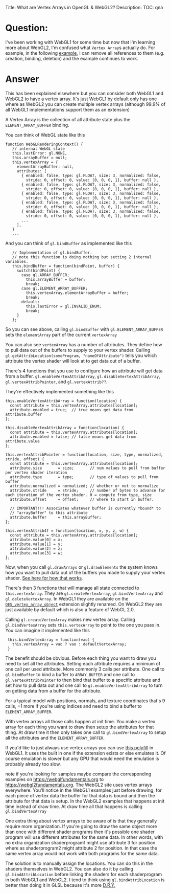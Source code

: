 Title: What are Vertex Arrays in OpenGL & WebGL2?
Description:
TOC: qna

# Question:

I've been working with WebGL1 for some time but now that I'm learning more about WebGL2, I'm confused what `Vertex Array`s actually do. For example, in the following [example][1], I can remove all references to them (e.g. creation, binding, deletion) and the example continues to work.


  [1]: https://github.com/WebGLSamples/WebGL2Samples/blob/master/samples/draw_primitive_restart.html#L90

# Answer

This has been explained elsewhere but you can consider both WebGL1 and WebGL2 to have a vertex array. It's just WebGL1 by default only has one where as WebGL2 you can create multiple vertex arrays (although 99.9% of all WebGL1 implementations support them as an extension)

A Vertex Array is the collection of all attribute state plus the `ELEMENT_ARRAY_BUFFER` binding.

You can think of WebGL state like this

<!-- language: lang-js -->

    function WebGLRenderingContext() {
       // internal WebGL state
       this.lastError: gl.NONE,
       this.arrayBuffer = null;
       this.vertexArray = {
         elementArrayBuffer: null,
         attributes: [
           { enabled: false, type: gl.FLOAT, size: 3, normalized: false, 
             stride: 0, offset: 0, value: [0, 0, 0, 1], buffer: null },
           { enabled: false, type: gl.FLOAT, size: 3, normalized: false, 
             stride: 0, offset: 0, value: [0, 0, 0, 1], buffer: null },
           { enabled: false, type: gl.FLOAT, size: 3, normalized: false, 
             stride: 0, offset: 0, value: [0, 0, 0, 1], buffer: null },
           { enabled: false, type: gl.FLOAT, size: 3, normalized: false, 
             stride: 0, offset: 0, value: [0, 0, 0, 1], buffer: null },
           { enabled: false, type: gl.FLOAT, size: 3, normalized: false, 
             stride: 0, offset: 0, value: [0, 0, 0, 1], buffer: null },
           ...
         ],
       }
       ...

And you can think of `gl.bindBuffer` as implemented like this

<!-- language: lang-js -->

       // Implementation of gl.bindBuffer. 
       // note this function is doing nothing but setting 2 internal variables.
       this.bindBuffer = function(bindPoint, buffer) {
         switch(bindPoint) {
           case gl.ARRAY_BUFFER;
             this.arrayBuffer = buffer;
             break;
           case gl.ELEMENT_ARRAY_BUFFER;
             this.vertexArray.elementArrayBuffer = buffer;
             break;
           default:
             this.lastError = gl.INVALID_ENUM;
             break;
         }
       };

So you can see above, calling `gl.bindBuffer` with `gl.ELEMENT_ARRAY_BUFFER` sets the `elementArray` part of the current `vertexArray`

You can also see `vertexArray` has a number of attributes. They define how to pull data out of the buffers to supply to your vertex shader. Calling `gl.getAttribLocation(someProgram, "nameOfAttribute")` tells you which attribute the vertex shader will look at to get data out of a buffer. 

There's 4 functions that you use to configure how an attribute will get data from a buffer. `gl.enableVertexAttribArray`, `gl.disableVertexAttribArray`, `gl.vertexAttribPointer`, and `gl.vertexAttrib??`.

They're effectively implemented something like this

<!-- language: lang-js -->

    this.enableVertexAttribArray = function(location) {
      const attribute = this.vertexArray.attributes[location];
      attribute.enabled = true;  // true means get data from attribute.buffer 
    };

    this.disableVertexAttribArray = function(location) {
      const attribute = this.vertexArray.attributes[location];
      attribute.enabled = false; // false means get data from attribute.value
    };

    this.vertexAttribPointer = function(location, size, type, normalized, stride, offset) {
      const attribute = this.vertexArray.attributes[location];
      attribute.size       = size;       // num values to pull from buffer per vertex shader iteration
      attribute.type       = type;       // type of values to pull from buffer
      attribute.normalized = normalized; // whether or not to normalize
      attribute.stride     = stride;     // number of bytes to advance for each iteration of the vertex shader. 0 = compute from type, size
      attribute.offset     = offset;     // where to start in buffer.

      // IMPORTANT!!! Associates whatever buffer is currently *bound* to 
      // "arrayBuffer" to this attribute
      attribute.buffer     = this.arrayBuffer;
    };

    this.vertexAttrib4f = function(location, x, y, z, w) {
      const attribute = this.vertexArray.attributes[location];
      attribute.value[0] = x;
      attribute.value[1] = y;
      attribute.value[2] = z;
      attribute.value[3] = w;
    };


Now, when you call `gl.drawArrays` or `gl.drawElements` the system knows how you want to pull data out of the buffers you made to supply your vertex shader. [See here for how that works](http://webglfundamentals.org/webgl/lessons/webgl-how-it-works.html).

There's then 3 functions that will manage all state connected to `this.vertexArray`. They are `gl.createVertexArray`, `gl.bindVertexArray` and `gl.deleteVertexArray`. In WebGL1 they are available on the  [`OES_vertex_array_object`](https://www.khronos.org/registry/webgl/extensions/OES_vertex_array_object/) extension slightly renamed. On WebGL2 they are just available by default
 which is also a feature of WebGL 2.0.

Calling `gl.createVertexArray` makes new vertex array. Calling `gl.bindVertexArray` sets `this.vertexArray` to point to the one you pass in. You can imagine it implemented like this

<!-- language: lang-js -->

     this.bindVertexArray = function(vao) {
       this.vertexArray = vao ? vao : defaultVertexArray;
     }    

The benefit should be obvious. Before each thing you want to draw you need to set all the attributes. Setting each attribute requires a minimum of one call per used attribute. More commonly 3 calls per attribute. One call to `gl.bindBuffer` to bind a buffer to `ARRAY_BUFFER` and one call to `gl.vertexAttribPointer` to then bind that buffer to a specific attribute and set how to pull data out and one call to `gl.enableVertexAttribArray` to turn on getting data from a buffer for the attribute. 

For a typical model with positions, normals, and texture coordinates that's 9 calls, +1 more if you're using indices and need to bind a buffer to `ELEMENT_ARRAY_BUFFER`. 

With vertex arrays all those calls happen at init time. You make a vertex array for each thing you want to draw then setup the attributes for that thing. At draw time it then only takes one call to `gl.bindVertexArray` to setup all the attributes and the `ELEMENT_ARRAY_BUFFER`.

If you'd like to just always use vertex arrays you can use [this polyfill](https://github.com/greggman/oes-vertex-array-object-polyfill) in WebGL1. It uses the built in one if the extension exists or else emulates it. Of course emulation is slower but any GPU that would need the emulation is probably already too slow.

note if you're looking for samples maybe compare the corresponding examples on https://webglfundamentals.org to https://webgl2fundamentals.org. The WebGL2 site uses vertex arrays everywhere. You'll notice in the WebGL1 examples just before drawing, for each piece of vertex data the buffer for that data is bound and then the attribute for that data is setup. In the WebGL2 examples that happens at init time instead of draw time. At draw time all that happens is calling `gl.bindVertexArray`

One extra thing about vertex arrays to be aware of is that they generally require more organization. If you're going to draw the same object more than once with different shader programs then it's possible one shader program will use different attributes for the same data. In other words, with no extra organization shaderprogram1 might use attribute 3 for position where as shaderprogram2 might attribute 2 for position. In that case the same vertex array would not work with both programs for the same data.

The solution is to manually assign the locations. You can do this in the shaders themselves in WebGL2. You can also do it by calling `gl.bindAttribLocation` before linking the shaders for each shaderprogram in both WebGL1 and WebGL2. I tend to think using `gl.bindAttribLocation` is better than doing it in GLSL because it's more [D.R.Y.](https://en.wikipedia.org/wiki/Don%27t_repeat_yourself)
